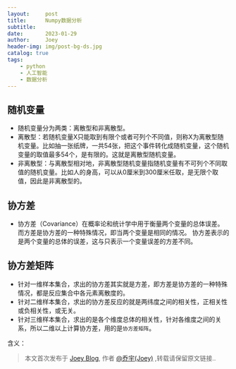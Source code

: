 ```yaml
---
layout:     post
title:      Numpy数据分析
subtitle:   
date:       2023-01-29
author:     Joey
header-img: img/post-bg-ds.jpg
catalog: true
tags:
    - python
    - 人工智能
    - 数据分析
---
```


## 随机变量
- 随机变量分为两类：离散型和非离散型。
- 离散型：若随机变量X只能取到有限个或者可列个不同值，则称X为离散型随机变量。比如抽一张纸牌，一共54张，把这个事件转化成随机变量，这个随机变量的取值最多54个，是有限的。这就是离散型随机变量。
- 非离散型：与离散型相对地，非离散型随机变量指随机变量有不可列个不同取值的随机变量。比如人的身高，可以从0厘米到300厘米任取，是无限个取值，因此是非离散型的。

## 协方差
- 协方差（Covariance）在概率论和统计学中用于衡量两个变量的总体误差。 而方差是协方差的一种特殊情况，即当两个变量是相同的情况。 协方差表示的是两个变量的总体的误差，这与只表示一个变量误差的方差不同。


## 协方差矩阵
- 针对一维样本集合，求出的协方差其实就是方差，即方差是协方差的一种特殊情况，都是反应集合中各元素离散度的。
- 针对二维样本集合，求出的协方差反应的就是两纬度之间的相关性，正相关性或负相关性，或无关。
- 针对三维样本集合，求出的是各个维度总体的相关性，针对各维度之间的关系，所以二维以上计算协方差，用的是`协方差矩阵`。

含义： 


> 本文首次发布于 [Joey Blog](http://qiaoyu113.github.io), 作者 [@乔宇(Joey)](http://github.com/qiaoyu113) ,转载请保留原文链接..